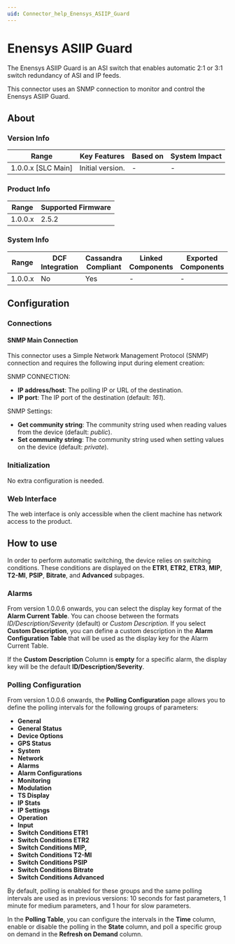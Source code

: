 ```yaml
---
uid: Connector_help_Enensys_ASIIP_Guard
---
```


# Enensys ASIIP Guard

The Enensys ASIIP Guard is an ASI switch that enables automatic 2:1 or 3:1 switch redundancy of ASI and IP feeds.

This connector uses an SNMP connection to monitor and control the Enensys ASIIP Guard.

## About

### Version Info

| Range                | Key Features     | Based on     | System Impact     |
|----------------------|------------------|--------------|-------------------|
| 1.0.0.x \[SLC Main\] | Initial version. | \-           | \-                |

### Product Info

| Range     | Supported Firmware     |
|-----------|------------------------|
| 1.0.0.x   | 2.5.2                  |

### System Info

| Range     | DCF Integration     | Cassandra Compliant     | Linked Components     | Exported Components     |
|-----------|---------------------|-------------------------|-----------------------|-------------------------|
| 1.0.0.x   | No                  | Yes                     | \-                    | \-                      |

## Configuration

### Connections

#### SNMP Main Connection

This connector uses a Simple Network Management Protocol (SNMP) connection and requires the following input during element creation:

SNMP CONNECTION:

- **IP address/host**: The polling IP or URL of the destination.
- **IP port**: The IP port of the destination (default: *161*).

SNMP Settings:

- **Get community string**: The community string used when reading values from the device (default: *public*).
- **Set community string**: The community string used when setting values on the device (default: *private*).

### Initialization

No extra configuration is needed.

### Web Interface

The web interface is only accessible when the client machine has network access to the product.

## How to use

In order to perform automatic switching, the device relies on switching conditions. These conditions are displayed on the **ETR1**, **ETR2**, **ETR3**, **MIP**, **T2-MI**, **PSIP**, **Bitrate**, and **Advanced** subpages.

### Alarms

From version 1.0.0.6 onwards, you can select the display key format of the **Alarm Current Table**. You can choose between the formats *ID/Description/Severity* (default) or *Custom Description.*
If you select **Custom Description**, you can define a custom description in the **Alarm Configuration Table** that will be used as the display key for the Alarm Current Table.

If the **Custom Description** Column is **empty** for a specific alarm, the display key will be the default **ID/Description/Severity**.

### Polling Configuration

From version 1.0.0.6 onwards, the **Polling Configuration** page allows you to define the polling intervals for the following groups of parameters:

- **General**
- **General Status**
- **Device Options**
- **GPS Status**
- **System**
- **Network**
- **Alarms**
- **Alarm Configurations**
- **Monitoring**
- **Modulation**
- **TS Display**
- **IP Stats**
- **IP Settings**
- **Operation**
- **Input**
- **Switch Conditions ETR1**
- **Switch Conditions ETR2**
- **Switch Conditions MIP,**
- **Switch Conditions T2-MI**
- **Switch Conditions PSIP**
- **Switch Conditions Bitrate**
- **Switch Conditions Advanced**

By default, polling is enabled for these groups and the same polling intervals are used as in previous versions: 10 seconds for fast parameters, 1 minute for medium parameters, and 1 hour for slow parameters.

In the **Polling Table**, you can configure the intervals in the **Time** column, enable or disable the polling in the **State** column, and poll a specific group on demand in the **Refresh on Demand** column.
